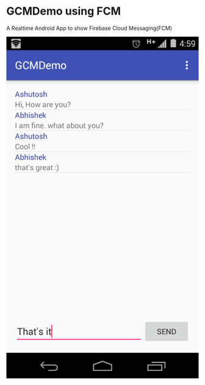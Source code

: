 # GCMDemo using FCM

A Realtime Android App to show Firebase Cloud Messaging(FCM) 

![Alt text](screenshot1.png?raw=true "App's User Interface")
